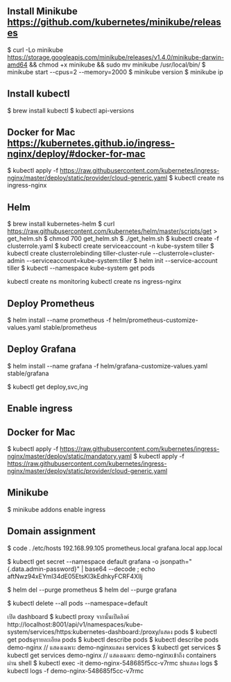 ## Install Minikube https://github.com/kubernetes/minikube/releases
$ curl -Lo minikube https://storage.googleapis.com/minikube/releases/v1.4.0/minikube-darwin-amd64 && chmod +x minikube && sudo mv minikube /usr/local/bin/
$ minikube start --cpus=2 --memory=2000
$ minikube version
$ minikube ip

## Install kubectl
$ brew install kubectl
$ kubectl api-versions

## Docker for Mac https://kubernetes.github.io/ingress-nginx/deploy/#docker-for-mac
$ kubectl apply -f https://raw.githubusercontent.com/kubernetes/ingress-nginx/master/deploy/static/provider/cloud-generic.yaml
$ kubectl create ns ingress-nginx

## Helm
$ brew install kubernetes-helm
$ curl https://raw.githubusercontent.com/kubernetes/helm/master/scripts/get > get_helm.sh
$ chmod 700 get_helm.sh
$ ./get_helm.sh
$ kubectl create -f clusterrole.yaml
$ kubectl create serviceaccount -n kube-system tiller
$ kubectl create clusterrolebinding tiller-cluster-rule --clusterrole=cluster-admin --serviceaccount=kube-system:tiller
$ helm init --service-account tiller
$ kubectl --namespace kube-system get pods

kubectl create ns monitoring
kubectl create ns ingress-nginx

## Deploy Prometheus
$ helm install --name prometheus -f helm/prometheus-customize-values.yaml stable/prometheus

## Deploy Grafana
$ helm install --name grafana -f helm/grafana-customize-values.yaml stable/grafana

$ kubectl get deploy,svc,ing

## Enable ingress
## Docker for Mac
$ kubectl apply -f https://raw.githubusercontent.com/kubernetes/ingress-nginx/master/deploy/static/mandatory.yaml
$ kubectl apply -f https://raw.githubusercontent.com/kubernetes/ingress-nginx/master/deploy/static/provider/cloud-generic.yaml

## Minikube
$ minikube addons enable ingress

## Domain assignment
$ code . /etc/hosts
192.168.99.105  prometheus.local grafana.local app.local

$ kubectl get secret --namespace default grafana -o jsonpath="{.data.admin-password}" | base64 --decode ; echo
aftNwz94xEYml34dE05EtsKl3kEdhkyFCRF4XIlj

$ helm del --purge prometheus
$ helm del --purge grafana


$ kubectl delete --all pods --namespace=default


เปิด dashboard
$ kubectl proxy
จากนั้นเปิดลิงค์ http://localhost:8001/api/v1/namespaces/kube-system/services/https:kubernetes-dashboard:/proxy/แสดง pods
$ kubectl get podsดูรายละเอียด pods
$ kubectl describe pods
$ kubectl describe pods demo-nginx // แสดงเฉพาะ demo-nginxแสดง services
$ kubectl get services
$ kubectl get services demo-nginx // แสดงเฉพาะ demo-nginxเข้าถึง containers ผ่าน shell
$ kubectl exec -it demo-nginx-548685f5cc-v7rmc shแสดง logs
$ kubectl logs -f demo-nginx-548685f5cc-v7rmc